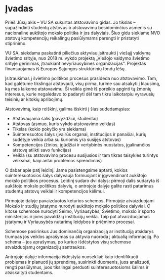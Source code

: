 # Įvadas

Prieš Jūsų akis – VU SA sukurtas atstovavimo gidas. Jo tikslas –
supažindinti studentų atstovus ir atstovavimu besidominčius asmenis su
nacionaline aukštojo mokslo politika ir jos dalyviais. Šiuo gidu
siekiame NVO atstovų kompetencijų reikalingų pasiūlymams parengti ir
pristatyti stiprinimo.

VU SA, siekdama paskatinti piliečius aktyviau įsitraukti į viešąjį
valdymą švietimo srityje, nuo 2018 m. vykdo projektą „Viešojo valdymo
švietimo srityje gerinimas, įtraukiant nevyriausybines organizacijas".
Projektas finansuojamas iš Europos Sąjungos struktūrinių fondų lėšų.

Įsitraukimas į švietimo politikos procesus prasideda nuo atstovavimo.
Tam, kad galėtume tikslingai atstovauti, visų pirma, turime sau atsakyti
į klausimą, ką mes laikome atstovavimu. Ši veikla gimė iš poreikio
apginti tų žmonių interesus, kurie negalėdavo to padaryti dėl tam tikru
laikotarpiu vyravusių teisinių ar kitokių apribojimų.

Atstovavimą, kaip reiškinį, galima išskirti į šias sudedamąsias:

-   Atstovaujama šalis (pavyzdžiui, studentai)
-   Atstovas (asmuo, kuris vykdo atstovavimo veiklas)
-   Tikslas (kokio pokyčio yra siekiama)
-   Suinteresuotos šalys (įvairūs organai, institucijos ir panašiai,
    kurių sudėtyje veikia arba su kuriomis yra susijęs atstovas)
-   Kompetencijos (žinios, įgūdžiai ir vertybinės nuostatos,
    įgalinančios atstovą atlikti savo funkcijas)
-   Veikla (su atstovavimo procesu susijusios ir tam tikras taisykles
    turintys veiksmai, kaip antai problemos sprendimas)

O dabar apie patį leidinį. Jame pasistengsime aptarti, kokios
suinteresuotosios šalys dalyvauja formuojant ir įgyvendinant aukštojo
mokslo politikos procesus. Leidinį sudaro dvi dalys: pirmoji dalis
sudaryta iš aukštojo mokslo politikos dalyvių, o antrojoje dalyje galite
rasti patarimus studentų atstovų veiklai ir kompetencijos kėlimui.

Pirmojoje dalyje pavaizduotos keturios schemos. Pirmojoje atvaizduojami
Mokslo ir studijų įstatyme nurodyti aukštojo mokslo politikos dalyviai.
O kitose schemose nurodyti Seimo, Vyriausybės, Švietimo, mokslo ir
sporto ministerijos ir joms pavaldžių institucijų veikla. Taip pat
atvaizduojamas įstatymų ir Vyriausybės nutarimų leidybos ir priėmimo
procesai.

Schemose pasirinkus Jus dominančią organizaciją ar instituciją atsidarys
trumpas jos veiklos aprašymas su aktyvia nuoroda į aktualią informaciją.
Po schema – jos aprašymas, po kuriuo išdėstytos visų schemose
atvaizduojamų organizacijų santraukos.

Antrojoje dalyje informacija išdėstyta nuosekliai: kaip identifikuoti
problemas ir planuoti jų sprendimą, susirinkti duomenis, juos
analizuoti, rengti pasiūlymus, juos tikslingai perduoti
suinteresuotosioms šalims ir atsiskaityti studentams.
